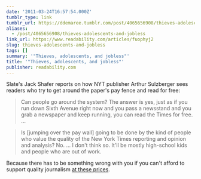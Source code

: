 ```yaml
---
date: '2011-03-24T16:57:54.000Z'
tumblr_type: link
tumblr_url: https://ddemaree.tumblr.com/post/4065656908/thieves-adolescents-and-jobless
aliases:
  - /post/4065656908/thieves-adolescents-and-jobless
link_url: https://www.readability.com/articles/fuophyj2
slug: thieves-adolescents-and-jobless
tags: []
summary: '"Thieves, adolescents, and jobless"'
title: '"Thieves, adolescents, and jobless"'
publisher: readability.com
---
```


Slate's Jack Shafer reports on how NYT publisher Arthur Sulzberger sees readers who try to get around the paper's pay fence and read for free:

> Can people go around the system? The answer is yes, just as if you run down Sixth Avenue right now and you pass a newsstand and you grab a newspaper and keep running, you can read the Times for free. &hellip;

> Is [jumping over the pay wall] going to be done by the kind of people who value the quality of the New York Times reporting and opinion and analysis? No. … I don't think so. It'll be mostly high-school kids and people who are out of work.

Because there has to be something wrong with you if you can't afford to support quality journalism [at these prices](http://log.demaree.me/post/4064769801/digital-subscription-prices-visualized).